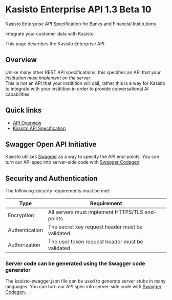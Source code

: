 # Kasisto Enterprise API 1.3 Beta 10 
Kasisto Enterprise API Specification for Banks and Financial Institutions

Integrate your customer data with Kasisto.

This page describes the Kasisto Enterprise API.

## Overview

Unlike many other REST API specifications, this specifies an API that *your institution must implement on the server*.  
This is not an API that your institition will call, rather this is a way for Kasisto to integrate with your institition in order to provide conversational AI capabilities.

## Quick links

- [API Overview](api-overview.md)
- [Kasisto API Specification](kasisto-swagger.json)

## Swagger Open API Initiative
Kasisto utilizes <a href="http://swagger.io" target="_blank">Swagger</a> as a way to specify the API end-points.
You can turn our API spec into server-side code with <a href="https://github.com/swagger-api/swagger-codegen" target="_blank">Swagger Codegen</a>.

## Security and Authentication
The following security requirements must be met:

| Type | Requirement |
| ---- | ----------- |
| Encryption | All servers must implement HTTPS/TLS end-points |
| Authentication | The secret key request header must be validated |
| Authorization | The user token request header must be validated |

### Server code can be generated using the Swagger code generator
The kasisto-swagger.json file can be used to generate server stubs in many languages.
You can turn our API spec into server-side code with <a href="https://github.com/swagger-api/swagger-codegen" target="_blank">Swagger Codegen</a>.

